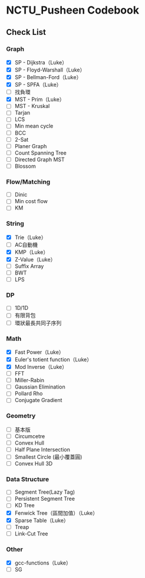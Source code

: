 # NCTU_Pusheen Codebook
## Check List
### Graph
- [x] SP - Dijkstra（Luke）
- [x] SP - Floyd-Warshall（Luke）
- [x] SP - Bellman-Ford（Luke）
- [x] SP - SPFA（Luke）
- [ ] 找負環
- [x] MST - Prim（Luke）
- [ ] MST - Kruskal
- [ ] Tarjan
- [ ] LCS
- [ ] Min mean cycle
- [ ] BCC
- [ ] 2-Sat
- [ ] Planer Graph
- [ ] Count Spanning Tree
- [ ] Directed Graph MST
- [ ] Blossom
### Flow/Matching
- [ ] Dinic
- [ ] Min cost flow
- [ ] KM
### String
- [x] Trie（Luke）
- [ ] AC自動機
- [x] KMP（Luke）
- [x] Z-Value（Luke）
- [ ] Suffix Array
- [ ] BWT
- [ ] LPS
### DP
- [ ] 1D/1D
- [ ] 有限背包
- [ ] 環狀最長共同子序列
### Math
- [x] Fast Power（Luke）
- [x] Euler's totient function（Luke）
- [x] Mod Inverse（Luke）
- [ ] FFT
- [ ] Miller-Rabin
- [ ] Gaussian Elimination
- [ ] Pollard Rho
- [ ] Conjugate Gradient
### Geometry
- [ ] 基本版
- [ ] Circumcetre
- [ ] Convex Hull
- [ ] Half Plane Intersection
- [ ] Smallest Circle (最小覆蓋圓)
- [ ] Convex Hull 3D
### Data Structure
- [ ] Segment Tree(Lazy Tag)
- [ ] Persistent Segment Tree
- [ ] KD Tree
- [x] Fenwick Tree（區間加值）（Luke）
- [x] Sparse Table（Luke）
- [ ] Treap
- [ ] Link-Cut Tree
### Other
- [x] gcc-functions（Luke）
- [ ] SG
